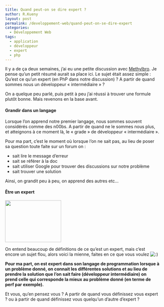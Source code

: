 ```yaml
---
title: Quand peut-on se dire expert ?
author: R.Kueny
layout: post
permalink: /developpement-web/quand-peut-on-se-dire-expert
categories:
  - Développement Web
tags:
  - application
  - développeur
  - expert
  - php
---
```

Il y a de ça deux semaines, j&rsquo;ai eu une petite discussion avec <a title="Methylbro" href="http://www.methylbro.fr/" target="_blank">Methylbro</a>. Je pense qu&rsquo;un petit résumé aurait sa place ici. Le sujet était assez simple : Qu&rsquo;est ce qu&rsquo;un expert (en PhP dans notre discussion) ? A partir de quand sommes nous un développeur &laquo;&nbsp;intermédiaire&nbsp;&raquo; ?

On a quelque peu parlé, puis petit à peu j&rsquo;ai réussi à trouver une formule plutôt bonne. Mais revenons en la base avant.

#### Grandir dans un langage

Lorsque l&rsquo;on apprend notre premier langage, nous sommes souvent considérés comme des n00bs. A partir de quand ne le sommes nous plus, et atteignons à ce moment là, le &laquo;&nbsp;grade&nbsp;&raquo; de développeur &laquo;&nbsp;intermédiaire&nbsp;&raquo;.

Pour ma part, c&rsquo;est le moment où lorsque l&rsquo;on ne sait pas, au lieu de poser sa question toute faite sur un forum on :

  * sait lire le message d&rsquo;erreur
  * sait se référer à la doc
  * sait utiliser Google pour trouver des discussions sur notre problème
  * sait trouver une solution

Ainsi, on grandit peu à peu, on apprend des autres etc&#8230;

#### Être un expert

<a href="http://rkueny.fr/wp-content/uploads/2012/05/11-05-59-36.jpg" rel="lightbox[1563]"><img class="aligncenter  wp-image-1565" title="Etre expert" src="http://rkueny.fr/wp-content/uploads/2012/05/11-05-59-36.jpg" alt="" width="183" height="137" /></a>

On entend beaucoup de définitions de ce qu&rsquo;est un expert, mais c&rsquo;est encore un sujet flou, alors voici la mienne, faites en ce que vous voulez <img src="http://rkueny.fr/wp-includes/images/smilies/icon_smile.gif" alt=":)" class="wp-smiley" />

**Pour ma part, on est expert dans son langage de programmation lorsque à un problème donné, on connait les différentes solutions et au lieu de prendre la solution que l&rsquo;on sait faire (développeur intermédiaire) on prend celle qui corresponde la mieux au problème donné (en terme de perf par exemple).**

Et vous, qu&rsquo;en pensez vous ? A partir de quand vous définissez vous expert ? ou à partir de quand définissez vous quelqu&rsquo;un d&rsquo;autre d&rsquo;expert ?